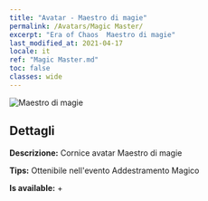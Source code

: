 ```yaml
---
title: "Avatar - Maestro di magie"
permalink: /Avatars/Magic Master/
excerpt: "Era of Chaos  Maestro di magie"
last_modified_at: 2021-04-17
locale: it
ref: "Magic Master.md"
toc: false
classes: wide
---
```

 ![Maestro di magie](/images/a/avatarFrame_37.png)

## Dettagli

 **Descrizione:** Cornice avatar Maestro di magie 

 **Tips:** Ottenibile nell'evento Addestramento Magico 

 **Is available:**  + 


